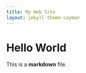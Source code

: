 ```yaml
---
title: My Web Site
layout: jekyll-theme-cayman
---
```


# Hello World

This is a **markdown** file.
